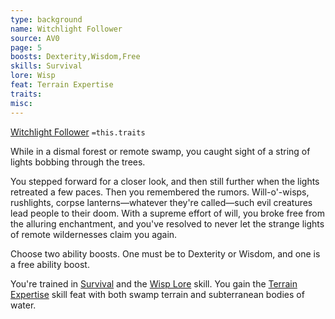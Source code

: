 ```yaml
---
type: background
name: Witchlight Follower 
source: AV0
page: 5
boosts: Dexterity,Wisdom,Free
skills: Survival
lore: Wisp
feat: Terrain Expertise
traits: 
misc: 
---
```


[Witchlight Follower](###%20Witchlight%20Follower)
`=this.traits`


While in a dismal forest or remote swamp, you caught sight of a string of lights bobbing through the trees.

You stepped forward for a closer look, and then still further when the lights retreated a few paces. Then you remembered the rumors. Will-o'-wisps, rushlights, corpse lanterns—whatever they're called—such evil creatures lead people to their doom. With a supreme effort of will, you broke free from the alluring enchantment, and you've resolved to never let the strange lights of remote wildernesses claim you again.

Choose two ability boosts. One must be to Dexterity or Wisdom, and one is a free ability boost.

You're trained in [Survival](Survival) and the [Wisp Lore](Wisp%20Lore) skill. You gain the [Terrain Expertise](Terrain%20Expertise) skill feat with both swamp terrain and subterranean bodies of water.

